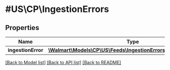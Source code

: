 # #US\CP\IngestionErrors

## Properties

Name | Type | Description | Notes
------------ | ------------- | ------------- | -------------
**ingestionError** | [**\Walmart\Models\CP\US\Feeds\IngestionErrorsIngestionErrorInner[]**](IngestionErrorsIngestionErrorInner.md) |  | [optional]


[[Back to Model list]](../) [[Back to API list]](../../Api/US/CP) [[Back to README]](../../README.md)
